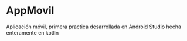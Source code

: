 # AppMovil
Aplicación móvil, primera practica desarrollada en Android Studio hecha enteramente en kotlin  
